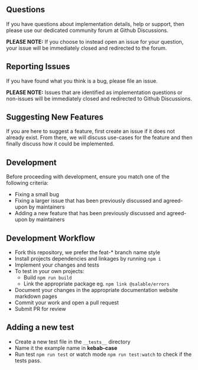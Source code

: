## Questions

If you have questions about implementation details, help or support, then please use our dedicated community forum at Github Discussions.

**PLEASE NOTE:** If you choose to instead open an issue for your question, your issue will be immediately closed and redirected to the forum.

## Reporting Issues

If you have found what you think is a bug, please file an issue.

**PLEASE NOTE:** Issues that are identified as implementation questions or non-issues will be immediately closed and redirected to Github Discussions.

## Suggesting New Features

If you are here to suggest a feature, first create an issue if it does not already exist. From there, we will discuss use-cases for the feature and then finally discuss how it could be implemented.

## Development

Before proceeding with development, ensure you match one of the following criteria:

- Fixing a small bug
- Fixing a larger issue that has been previously discussed and agreed-upon by maintainers
- Adding a new feature that has been previously discussed and agreed-upon by maintainers

## Development Workflow

- Fork this repository, we prefer the feat-\* branch name style
- Install projects dependencies and linkages by running `npm i`
- Implement your changes and tests
- To test in your own projects:
  - Build `npm run build`
  - Link the appropriate package eg. `npm link @salable/errors`
- Document your changes in the appropriate documentation website markdown pages
- Commit your work and open a pull request
- Submit PR for review

## Adding a new test

- Create a new test file in the `__tests__` directory
- Name it the example name in **kebab-case**
- Run test `npm run test` or watch mode `npm run test:watch` to check if the tests pass.
